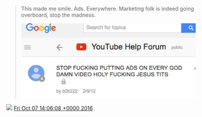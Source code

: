 > This made me smile\. Ads\. Everywhere\. Marketing folk is indeed going overboard, stop the madness\. 
> 
> ![](../../media/784394381793132544-CuK6h8dXgAE65aG.jpg)

<img src="../../media/tweet.ico" width="12" /> [Fri Oct 07 14:06:08 +0000 2016](https://twitter.com/DromerDenker/status/784394381793132544)